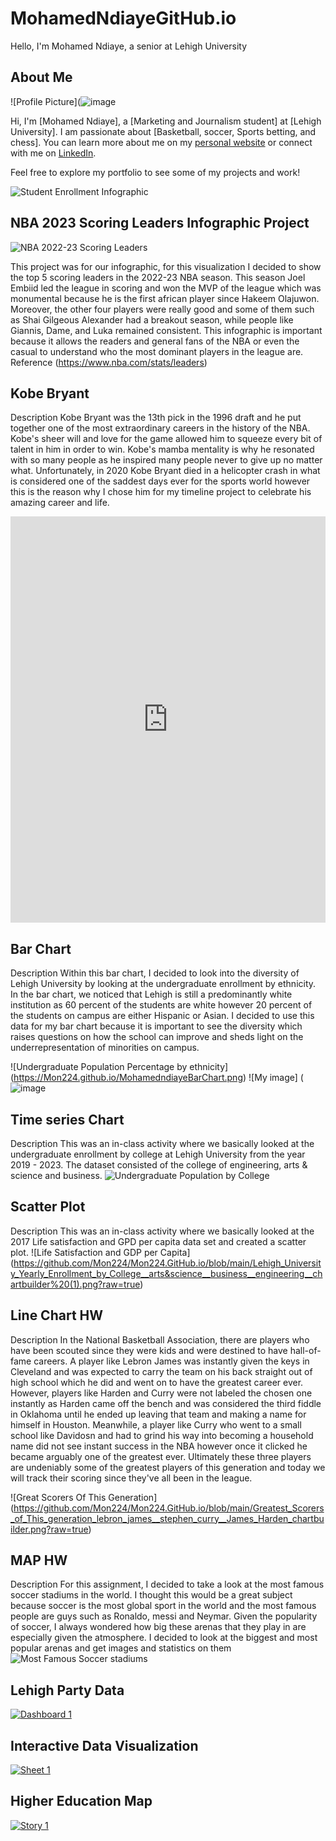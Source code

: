 # MohamedNdiayeGitHub.io
Hello, I'm Mohamed Ndiaye, a senior at Lehigh University
## About Me
![Profile Picture](![image](https://github.com/Mon224/Mon224.GitHub.io/assets/145939268/81be194c-6b02-42e8-819a-4cb3f12b73c8)


Hi, I'm [Mohamed Ndiaye], a [Marketing and Journalism student] at [Lehigh University]. I am passionate about [Basketball, soccer,  Sports betting, and chess]. You can learn more about me on my [personal website](link_to_personal_website) or connect with me on [LinkedIn](https://www.linkedin.com/in/mohamed-ndiaye-a39b79238/).

Feel free to explore my portfolio to see some of my projects and work!

![Student Enrollment Infographic](https://github.com/Mon224/Mon224.GitHub.io/blob/main/Student%20Enrollment.png?raw=true) 

## NBA 2023 Scoring Leaders Infographic Project 
![NBA 2022-23 Scoring Leaders](https://github.com/Mon224/Mon224.GitHub.io/blob/main/NBA%20Scoring%20Leaders%202022-23%20(1).png?raw=true) 

This project was for our infographic, for this visualization I decided to show the top 5 scoring leaders in the 2022-23 NBA season. This season Joel Embiid led the league in scoring and won the MVP of the league which was monumental because he is the first african player since Hakeem Olajuwon. Moreover, the other four players were really good and some of them such as Shai Gilgeous Alexander had a breakout season, while people like Giannis, Dame, and Luka remained consistent. This infographic is important because it allows the readers and general fans of the NBA or even the casual to understand who the most dominant players in the league are. 
Reference (https://www.nba.com/stats/leaders)



## Kobe Bryant
Description 
Kobe Bryant was the 13th pick in the 1996 draft and he put together one of the most extraordinary careers in the history of the NBA. Kobe's sheer will and love for the game allowed him to squeeze every bit of talent in him in order to win. Kobe's mamba mentality is why he resonated with so many people as he inspired many people never to give up no matter what. Unfortunately, in 2020 Kobe Bryant died in a helicopter crash in what is considered one of the saddest days ever for the sports world however this is the reason why I chose him for my timeline project to celebrate his amazing career and life. 

<iframe src='https://cdn.knightlab.com/libs/timeline3/latest/embed/index.html?source=1kHrL14cMMv1whKGy5cO5lP7kDiZhA7Qi_mpLR3K8nFA&font=Default&lang=en&initial_zoom=2&height=650' width='100%' height='650' webkitallowfullscreen mozallowfullscreen allowfullscreen frameborder='0'></iframe>


## Bar Chart 
Description 
Within this bar chart, I decided to look into the diversity of Lehigh University by looking at the undergraduate enrollment by ethnicity. In the bar chart, we noticed that Lehigh is still a predominantly white institution as 60 percent of the students are white however 20 percent of the students on campus are either Hispanic or Asian. I decided to use this data for my bar chart because it is important to see the diversity which raises questions on how the school can improve and sheds light on the underrepresentation of minorities on campus.

![Undergraduate Population Percentage by ethnicity] (https://Mon224.github.io/MohamedndiayeBarChart.png)
![My image]  (![image](https://github.com/Mon224/Mon224.GitHub.io/assets/145939268/7a2a932e-3733-4710-a85d-f634dc11a904)


## Time series Chart 
Description 
This was an in-class activity where we basically looked at the undergraduate enrollment by college at Lehigh University from the year 2019 - 2023. The dataset consisted of the college of engineering, arts & science and business. 
![Undergraduate Population by College](https://github.com/Mon224/Mon224.GitHub.io/blob/main/Lehigh_University_Yearly_Enrollment_by_College__arts&science__business__engineering__chartbuilder%20(1).png?raw=true) 

## Scatter Plot 
Description 
This was an in-class activity where we basically looked at the 2017 Life satisfaction and GPD per capita data set and created a scatter plot. 
![Life Satisfaction and GDP per Capita] (https://github.com/Mon224/Mon224.GitHub.io/blob/main/Lehigh_University_Yearly_Enrollment_by_College__arts&science__business__engineering__chartbuilder%20(1).png?raw=true) 

## Line Chart HW 
Description 
In the National Basketball Association, there are players who have been scouted since they were kids and were destined to have hall-of-fame careers. A player like Lebron James was instantly given the keys in Cleveland and was expected to carry the team on his back straight out of high school which he did and went on to have the greatest career ever. However, players like Harden and Curry were not labeled the chosen one instantly as Harden came off the bench and was considered the third fiddle in Oklahoma until he ended up leaving that team and making a name for himself in Houston. Meanwhile, a player like Curry who went to a small school like Davidosn and had to grind his way into becoming a household name did not see instant success in the NBA however once it clicked he became arguably one of the greatest ever. Ultimately these three players are undeniably some of the greatest players of this generation and today we will track their scoring since they've all been in the league.  

![Great Scorers Of This Generation] (https://github.com/Mon224/Mon224.GitHub.io/blob/main/Greatest_Scorers_of_This_generation_lebron_james__stephen_curry__James_Harden_chartbuilder.png?raw=true)


## MAP HW 
Description
For this assignment, I decided to take a look at the most famous soccer stadiums in the world. I thought this would be a great subject because soccer is the most global sport in the world and the most famous people are guys such as Ronaldo, messi and Neymar. Given the popularity of soccer, I always wondered how big these arenas that they play in are especially given the atmosphere. I decided to look at the biggest and most popular arenas and get images and statistics on them 
![Most Famous Soccer stadiums](https://www.google.com/maps/d/u/0/edit?mid=1JbhHA42iouKnADVmJt--eisvWxrYd7Q&usp=sharing)

## Lehigh Party Data 

<div class='tableauPlaceholder' id='viz1698940768063' style='position: relative'><noscript><a href='#'><img alt='Dashboard 1 ' src='https:&#47;&#47;public.tableau.com&#47;static&#47;images&#47;Le&#47;LehighPartyData_16989404722440&#47;Dashboard1&#47;1_rss.png' style='border: none' /></a></noscript><object class='tableauViz'  style='display:none;'><param name='host_url' value='https%3A%2F%2Fpublic.tableau.com%2F' /> <param name='embed_code_version' value='3' /> <param name='site_root' value='' /><param name='name' value='LehighPartyData_16989404722440&#47;Dashboard1' /><param name='tabs' value='no' /><param name='toolbar' value='yes' /><param name='static_image' value='https:&#47;&#47;public.tableau.com&#47;static&#47;images&#47;Le&#47;LehighPartyData_16989404722440&#47;Dashboard1&#47;1.png' /> <param name='animate_transition' value='yes' /><param name='display_static_image' value='yes' /><param name='display_spinner' value='yes' /><param name='display_overlay' value='yes' /><param name='display_count' value='yes' /><param name='language' value='en-US' /></object></div> <script type='text/javascript'>var divElement = document.getElementById('viz1698940768063');                    var vizElement = divElement.getElementsByTagName('object')[0]; if ( divElement.offsetWidth > 800 ) { vizElement.style.width='100%';vizElement.style.height=(divElement.offsetWidth*0.75)+'px';} else if ( divElement.offsetWidth > 500 ) { vizElement.style.width='100%';vizElement.style.height=(divElement.offsetWidth*0.75)+'px';} else { vizElement.style.width='100%';vizElement.style.height='727px';}                     var scriptElement = document.createElement('script');  scriptElement.src = 'https://public.tableau.com/javascripts/api/viz_v1.js'; vizElement.parentNode.insertBefore(scriptElement, vizElement); </script>


## Interactive Data Visualization 
<div class='tableauPlaceholder' id='viz1699226395354' style='position: relative'><noscript><a href='#'><img alt='Sheet 1 ' src='https:&#47;&#47;public.tableau.com&#47;static&#47;images&#47;In&#47;InteractiveDataVisual&#47;Sheet1&#47;1_rss.png' style='border: none' /></a></noscript><object class='tableauViz'  style='display:none;'><param name='host_url' value='https%3A%2F%2Fpublic.tableau.com%2F' /> <param name='embed_code_version' value='3' /> <param name='site_root' value='' /><param name='name' value='InteractiveDataVisual&#47;Sheet1' /><param name='tabs' value='no' /><param name='toolbar' value='yes' /><param name='static_image' value='https:&#47;&#47;public.tableau.com&#47;static&#47;images&#47;In&#47;InteractiveDataVisual&#47;Sheet1&#47;1.png' /> <param name='animate_transition' value='yes' /><param name='display_static_image' value='yes' /><param name='display_spinner' value='yes' /><param name='display_overlay' value='yes' /><param name='display_count' value='yes' /><param name='language' value='en-US' /></object></div>                <script type='text/javascript'>                    var divElement = document.getElementById('viz1699226395354');                    var vizElement = divElement.getElementsByTagName('object')[0];                    vizElement.style.width='100%';vizElement.style.height=(divElement.offsetWidth*0.75)+'px';                    var scriptElement = document.createElement('script');                    scriptElement.src = 'https://public.tableau.com/javascripts/api/viz_v1.js';                    vizElement.parentNode.insertBefore(scriptElement, vizElement);                </script>

## Higher Education Map 
<div class='tableauPlaceholder' id='viz1699548410841' style='position: relative'><noscript><a href='#'><img alt='Story 1 ' src='https:&#47;&#47;public.tableau.com&#47;static&#47;images&#47;Hi&#47;HighEducationMap&#47;Story1&#47;1_rss.png' style='border: none' /></a></noscript><object class='tableauViz'  style='display:none;'><param name='host_url' value='https%3A%2F%2Fpublic.tableau.com%2F' /> <param name='embed_code_version' value='3' /> <param name='site_root' value='' /><param name='name' value='HighEducationMap&#47;Story1' /><param name='tabs' value='no' /><param name='toolbar' value='yes' /><param name='static_image' value='https:&#47;&#47;public.tableau.com&#47;static&#47;images&#47;Hi&#47;HighEducationMap&#47;Story1&#47;1.png' /> <param name='animate_transition' value='yes' /><param name='display_static_image' value='yes' /><param name='display_spinner' value='yes' /><param name='display_overlay' value='yes' /><param name='display_count' value='yes' /><param name='language' value='en-US' /></object></div>                <script type='text/javascript'>                    var divElement = document.getElementById('viz1699548410841');                    var vizElement = divElement.getElementsByTagName('object')[0];                    vizElement.style.width='1016px';vizElement.style.height='991px';                    var scriptElement = document.createElement('script');                    scriptElement.src = 'https://public.tableau.com/javascripts/api/viz_v1.js';                    vizElement.parentNode.insertBefore(scriptElement, vizElement);                </script>
